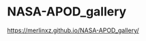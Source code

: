# NASA-APOD_gallery
[https://merlinxz.github.io/NASA-APOD_gallery/
](https://merlinxz.github.io/Sklvs/)

